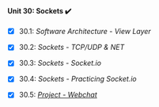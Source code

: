 #### Unit 30: Sockets :heavy_check_mark:

- [X] 30.1: _Software Architecture - View Layer_
- [X] 30.2: _Sockets - TCP/UDP & NET_
- [X] 30.3: _Sockets - Socket.io_
- [X] 30.4: _Sockets - Practicing Socket.io_
- [X] 30.5: [_Project - Webchat_](https://github.com/tryber/sd-011-project-webchat/pull/5)

